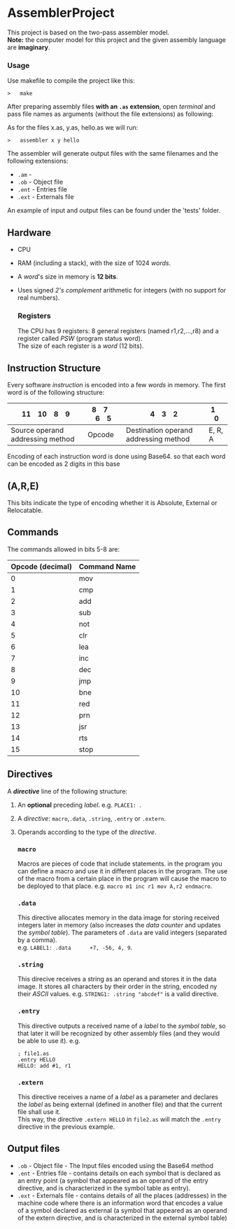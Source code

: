 # AssemblerProject


This project is based on the two-pass assembler model.<br />
**Note:** the computer model for this project and the given assembly language are **imaginary**.<br />


### Usage

Use makefile to compile the project like this:
```
>   make
```

After preparing assembly files **with an `.as` extension**, open *terminal* and pass file names as arguments (without the file extensions) as following:

As for the files x.as, y.as, hello.as we will run:
```
>   assembler x y hello
```
The assembler will generate output files with the same filenames and the following extensions:  
- `.am` - 
- `.ob` - Object file
- `.ent` - Entries file
- `.ext` - Externals file

An example of input and output files can be found under the 'tests' folder.

## Hardware
- CPU
- RAM (including a stack), with the size of 1024 *words*.
- A *word*'s size in memory is **12 bits**.
- Uses signed *2's complement* arithmetic for integers (with no support for real numbers).

   ### Registers
   The CPU has 9 registers: 8 general registers (named r1,r2,...,r8) and a register called *PSW* (program status word).  
   The size of each register is a *word* (12 bits).  

## Instruction Structure
Every software *instruction* is encoded into a few *words* in memory.
The first word is of the following structure:

|  11&emsp;10&emsp;8&emsp;9 |  8&emsp;7&emsp;6&emsp;5 |  4&emsp;3&emsp;2  |  1&emsp;0  |
| ------------------------ | ---------- | ---------- | ---------- |
|          Source operand addressing method          | Opcode | Destination operand addressing method | E, R, A

Encoding of each instruction word is done using Base64. so that each word can be encoded as 2 digits in this base
  
## (A,R,E)
This bits indicate the type of encoding whether it is Absolute, External or Relocatable.

## Commands
The commands allowed in bits 5-8 are:

| Opcode (decimal) | Command Name |
| ---------------- | ------------ |
|	0	|	mov	|
|	1	|	cmp	|
|	2	|	add	|
|	3	|	sub	|
|	4	|	not	|
|	5	|	clr	|
|	6	|	lea	|
|	7	|	inc	|
|	8	|	dec	|
|	9	|	jmp	|
|	10	|	bne	|
|	11	|	red	|
|	12	|	prn	|
|	13	|	jsr	|
|	14	|	rts	|
|	15	|	stop	|

## Directives
A **_directive_** line of the following structure:

1. An **optional** preceding *label*. e.g. `PLACE1: `.
2. A _directive_: `macro`,`.data`, `.string`, `.entry` or `.extern`.
3. Operands according to the type of the *directive*.

   ### `macro`
   Macros are pieces of code that include statements. in the program you can define a macro and use it in different places in the program. The use of the macro from a certain place in the program will cause the macro to be deployed to that place.
   e.g. `macro m1
            inc r1
            mov A,r2
         endmacro`.
       
   ### `.data`
   This directive allocates memory in the data image for storing received integers later in memory (also increases the _data counter_ and updates the _symbol table_).
   The parameters of `.data` are valid integers (separated by a comma).  
   e.g. `LABEL1: .data      +7, -56, 4, 9`.
   
   ### `.string`
   This direcive receives a string as an operand and stores it in the data image. It stores all characters by their order in the string, encoded ny their *ASCII* values.
   e.g. `STRING1: .string "abcdef"` is a valid directive.
   
   ### `.entry`
   This directive outputs a received name of a *label* to the *symbol table*, so that later it will be recognized by other assembly files (and they would be able to use it).
   e.g. 
   ```
   ; file1.as
   .entry HELLO
   HELLO: add #1, r1 
   ```
   ### `.extern`
   This directive receives a name of a *label* as a parameter and declares the *label* as being external (defined in another file) and that the current file shall use it.  
   This way, the directive `.extern HELLO` in `file2.as` will match the `.entry` directive in the previous example.

## Output files
- `.ob` - Object file - The Input files encoded using the Base64 method
- `.ent` - Entries file - contains details on each symbol that is declared as an entry point (a symbol that appeared as an operand of the entry directive, and is characterized in the symbol table as entry).
- `.ext` - Externals file - contains details of all the places (addresses) in the machine code where there is an information word that encodes a value of a symbol declared as external (a symbol that appeared as an operand of the extern directive, and is characterized in the external symbol table)